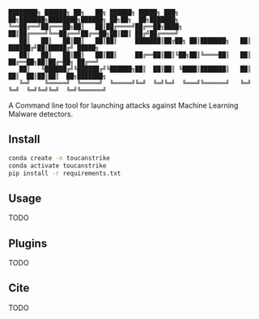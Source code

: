 ```
████████╗ ██████╗ ██╗   ██╗ ██████╗ █████╗ ███╗   ██╗███████╗████████╗██████╗ ██╗██╗  ██╗███████╗
╚══██╔══╝██╔═══██╗██║   ██║██╔════╝██╔══██╗████╗  ██║██╔════╝╚══██╔══╝██╔══██╗██║██║ ██╔╝██╔════╝
   ██║   ██║   ██║██║   ██║██║     ███████║██╔██╗ ██║███████╗   ██║   ██████╔╝██║█████╔╝ █████╗  
   ██║   ██║   ██║██║   ██║██║     ██╔══██║██║╚██╗██║╚════██║   ██║   ██╔══██╗██║██╔═██╗ ██╔══╝  
   ██║   ╚██████╔╝╚██████╔╝╚██████╗██║  ██║██║ ╚████║███████║   ██║   ██║  ██║██║██║  ██╗███████╗
   ╚═╝    ╚═════╝  ╚═════╝  ╚═════╝╚═╝  ╚═╝╚═╝  ╚═══╝╚══════╝   ╚═╝   ╚═╝  ╚═╝╚═╝╚═╝  ╚═╝╚══════╝     
```

 A Command line tool for launching attacks against Machine Learning Malware detectors.

## Install

```bash
conda create -n toucanstrike
conda activate toucanstrike
pip install -r requirements.txt
```

## Usage
TODO

## Plugins
TODO

## Cite
TODO